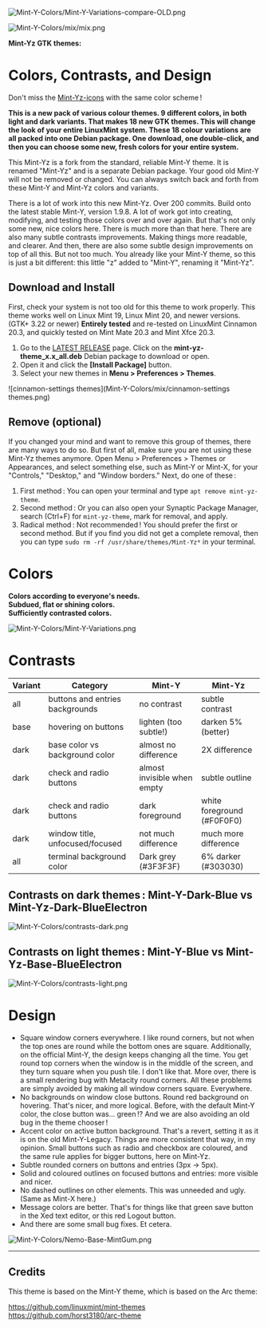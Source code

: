 ![Mint-Y-Colors/Mint-Y-Variations-compare-OLD.png](Mint-Y-Colors/Mint-Y-Variations-compare-OLD.png)

![Mint-Y-Colors/mix/mix.png](Mint-Y-Colors/mix/mix.png)

**Mint-Yz GTK themes:**

# Colors, Contrasts, and Design

Don't miss the [Mint-Yz-icons](https://github.com/SebastJava/mint-yz-icons#readme) with the same color scheme !

**This is a new pack of various colour themes. 9 different colors, in both light and dark variants. That makes 18 new GTK themes. This will change the look of your entire LinuxMint system. These 18 colour variations are all packed into one Debian package. One download, one double-click, and then you can choose some new, fresh colors for your entire system.**

This Mint-Yz is a fork from the standard, reliable Mint-Y theme. It is renamed "Mint-Yz" and is a separate Debian package. Your good old Mint-Y will not be removed or changed. You can always switch back and forth from these Mint-Y and Mint-Yz colors and variants.

There is a lot of work into this new Mint-Yz. Over 200 commits. Build onto the latest stable Mint-Y, version 1.9.8. A lot of work got into creating, modifying, and testing those colors over and over again. But that's not only some new, nice colors here. There is much more than that here. There are also many subtle contrasts improvements. Making things more readable, and clearer. And then, there are also some subtle design improvements on top of all this. But not too much. You already like your Mint-Y theme, so this is just a bit different: this little "z" added to "Mint-Y", renaming it "Mint-Yz".

## Download and Install

First, check your system is not too old for this theme to work properly. This theme works well on Linux Mint 19, Linux Mint 20, and newer versions. (GTK+ 3.22 or newer) **Entirely tested** and re-tested on LinuxMint Cinnamon 20.3, and quickly tested on Mint Mate 20.3 and Mint Xfce 20.3.

1. Go to the [LATEST RELEASE](https://github.com/SebastJava/mint-yz-theme/releases/latest) page. Click on the **mint-yz-theme_x.x_all.deb** Debian package to download or open.
1. Open it and click the **[Install Package]** button.
1. Select your new themes in **Menu > Preferences > Themes**.

![cinnamon-settings themes](Mint-Y-Colors/mix/cinnamon-settings themes.png)

## Remove (optional)

If you changed your mind and want to remove this group of themes, there are many ways to do so. But first of all, make sure you are not using these Mint-Yz themes anymore. Open Menu > Preferences > Themes or Appearances, and select something else, such as Mint-Y or Mint-X, for your "Controls," "Desktop," and "Window borders." Next, do one of these :

1. First method : You can open your terminal and type `apt remove mint-yz-theme`.
1. Second method : Or you can also open your Synaptic Package Manager, search (Ctrl+F) for `mint-yz-theme`, mark for removal, and apply.
1. Radical method : Not recommended ! You should prefer the first or second method. But if you find you did not get a complete removal, then you can type `sudo rm -rf /usr/share/themes/Mint-Yz*` in your terminal.

# Colors

**Colors according to everyone's needs.**  
**Subdued, flat or shining colors.**  
**Sufficiently contrasted colors.**  

![Mint-Y-Colors/Mint-Y-Variations.png](Mint-Y-Colors/Mint-Y-Variations.png)

# Contrasts

| Variant | Category                        | Mint-Y                | Mint-Yz               |
| ------- | ------------------------------- | --------------------- | --------------------- |
| all     | buttons and entries backgrounds | no contrast           | subtle contrast       |
| base    | hovering on buttons             | lighten (too subtle!) | darken 5% (better)    |
| dark    | base color vs background color  | almost no difference  | 2X difference         | 
| dark    | check and radio buttons         | almost invisible when empty | subtle outline  |
| dark    | check and radio buttons         | dark foreground | white foreground (\#F0F0F0) |
| dark    | window title, unfocused/focused | not much difference   | much more difference  |
| all     | terminal background color       | Dark grey (\#3F3F3F)  | 6% darker (\#303030)  |

## Contrasts on dark themes : Mint-Y-Dark-Blue vs Mint-Yz-Dark-BlueElectron

![Mint-Y-Colors/contrasts-dark.png](Mint-Y-Colors/contrasts-dark.png)

## Contrasts on light themes : Mint-Y-Blue vs Mint-Yz-Base-BlueElectron

![Mint-Y-Colors/contrasts-light.png](Mint-Y-Colors/contrasts-light.png)

# Design

* Square window corners everywhere. I like round corners, but not when the top ones are round while the bottom ones are square. Additionally, on the official Mint-Y, the design keeps changing all the time. You get round top corners when the window is in the middle of the screen, and they turn square when you push tile. I don't like that. More over, there is a small rendering bug with Metacity round corners. All these problems are simply avoided by making all window corners square. Everywhere.
* No backgrounds on window close buttons. Round red background on hovering. That's nicer, and more logical. Before, with the default Mint-Y color, the close button was... green !? And we are also avoiding an old bug in the theme chooser !
* Accent color on active button background. That's a revert, setting it as it is on the old Mint-Y-Legacy. Things are more consistent that way, in my opinion. Small buttons such as radio and checkbox are coloured, and the same rule applies for bigger buttons, here on Mint-Yz.
* Subtle rounded corners on buttons and entries (3px -> 5px).
* Solid and coloured outlines on focused buttons and entries: more visible and nicer.
* No dashed outlines on other elements. This was unneeded and ugly. (Same as Mint-X here.)
* Message colors are better. That's for things like that green save button in the Xed text editor, or this red Logout button.
* And there are some small bug fixes. Et cetera.

![Mint-Y-Colors/Nemo-Base-MintGum.png](Mint-Y-Colors/Nemo-Base-MintGum.png)

---

## Credits

This theme is based on the Mint-Y theme, which is based on the Arc theme:  

https://github.com/linuxmint/mint-themes  
https://github.com/horst3180/arc-theme  

